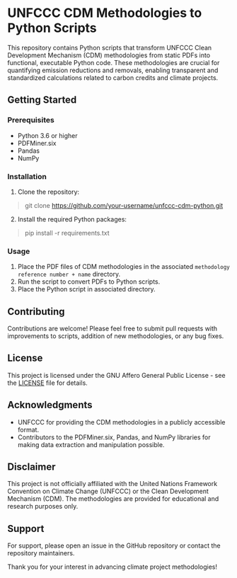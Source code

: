 # UNFCCC CDM Methodologies to Python Scripts

This repository contains Python scripts that transform UNFCCC Clean Development Mechanism (CDM) methodologies from static PDFs into functional, executable Python code. These methodologies are crucial for quantifying emission reductions and removals, enabling transparent and standardized calculations related to carbon credits and climate projects.

## Getting Started

### Prerequisites

- Python 3.6 or higher
- PDFMiner.six
- Pandas
- NumPy

### Installation

1. Clone the repository:
> git clone https://github.com/your-username/unfccc-cdm-python.git
2. Install the required Python packages:
> pip install -r requirements.txt

### Usage

1. Place the PDF files of CDM methodologies in the associated `methodology reference number + name` directory.
2. Run the script to convert PDFs to Python scripts.
3. Place the Python script in associated directory.

## Contributing

Contributions are welcome! Please feel free to submit pull requests with improvements to scripts, addition of new methodologies, or any bug fixes.

## License

This project is licensed under the GNU Affero General Public License - see the [LICENSE](LICENSE) file for details.

## Acknowledgments

- UNFCCC for providing the CDM methodologies in a publicly accessible format.
- Contributors to the PDFMiner.six, Pandas, and NumPy libraries for making data extraction and manipulation possible.

## Disclaimer

This project is not officially affiliated with the United Nations Framework Convention on Climate Change (UNFCCC) or the Clean Development Mechanism (CDM). The methodologies are provided for educational and research purposes only.

## Support

For support, please open an issue in the GitHub repository or contact the repository maintainers.

Thank you for your interest in advancing climate project methodologies!
